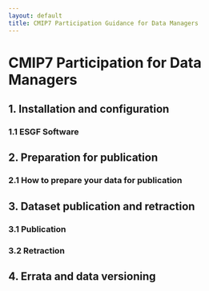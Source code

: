 ```yaml
---
layout: default
title: CMIP7 Participation Guidance for Data Managers
---
```


# CMIP7 Participation for Data Managers

## 1. Installation and configuration
### 1.1 ESGF Software 
## 2. Preparation for publication
### 2.1 How to prepare your data for publication 
## 3. Dataset publication and retraction
### 3.1 Publication 
### 3.2 Retraction 
## 4. Errata and data versioning
